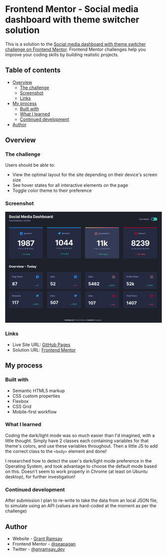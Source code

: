 # Frontend Mentor - Social media dashboard with theme switcher solution  <!-- omit in toc -->

This is a solution to the [Social media dashboard with theme switcher challenge on Frontend Mentor](https://www.frontendmentor.io/challenges/social-media-dashboard-with-theme-switcher-6oY8ozp_H). Frontend Mentor challenges help you improve your coding skills by building realistic projects.

## Table of contents <!-- omit in toc -->

- [Overview](#overview)
  - [The challenge](#the-challenge)
  - [Screenshot](#screenshot)
  - [Links](#links)
- [My process](#my-process)
  - [Built with](#built-with)
  - [What I learned](#what-i-learned)
  - [Continued development](#continued-development)
- [Author](#author)

## Overview

### The challenge

Users should be able to:

- View the optimal layout for the site depending on their device's screen size
- See hover states for all interactive elements on the page
- Toggle color theme to their preference

### Screenshot

![Screenshot](./screenshot.png)

### Links

- Live Site URL: [GitHub Pages](https://seapagan-fem.github.io/social-media-dashboard/)
- Solution URL: [Frontend Mentor](https://your-live-site-url.com)

## My process

### Built with

- Semantic HTML5 markup
- CSS custom properties
- Flexbox
- CSS Grid
- Mobile-first workflow

### What I learned

Coding the dark/light mode was so much easier than I'd imagined, with a little
thought. Simply have 2 classes each containing variables for that theme's colors,
and use these variables throughout. Then a little JS to add the correct
class to the `<body>` element and done!

I researched how to detect the user's dark/light mode preference in the
Operating System, and took advantage to choose the default mode based on this.
Doesn't seem to work properly in Chrome (at least on Ubuntu desktop), for
further investigation!

### Continued development

After submission I plan to re-write to take the data from an local JSON file, to
simulate using an API (values are hard-coded at the moment as per the challenge)

## Author

- Website - [Grant Ramsay](https://www.gnramsay.com)
- Frontend Mentor - [@seapagan](https://www.frontendmentor.io/profile/seapagan)
- Twitter - [@gnramsay_dev](https://www.twitter.com/gnramsay_dev)

